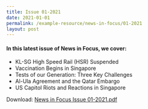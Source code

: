 ```yaml
---
title: Issue 01-2021
date: 2021-01-01
permalink: /example-resource/news-in-focus/01-2021
layout: post
---
```

#### In this latest issue of News in Focus, we cover:
* KL-SG High Speed Rail (HSR) Suspended
* Vaccination Begins in Singapore
* Tests of our Generation: Three Key Challenges
* Al-Ula Agreement and the Qatar Embargo
* US Capitol Riots and Reactions in Singapore

Download:
[News in Focus Issue 01-2021.pdf](/files/news-in-focus/2021/News%20In%20Focus%2001-2021.pdf)